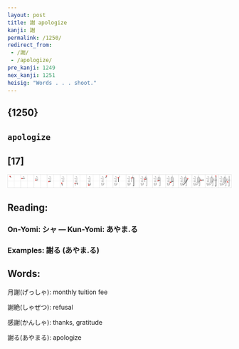 ```yaml
---
layout: post
title: 謝 apologize
kanji: 謝
permalink: /1250/
redirect_from:
 - /謝/
 - /apologize/
pre_kanji: 1249
nex_kanji: 1251
heisig: "Words . . . shoot."
---
```


## {1250}

## `apologize`

## [17]

<div class="stroke"><img src="../images/E8AC9D.png" /></div>

## Reading:

### On-Yomi: シャ &mdash; Kun-Yomi: あやま.る

### Examples: 謝る (あやま.る)

## Words:

月謝(げっしゃ): monthly tuition fee

謝絶(しゃぜつ): refusal

感謝(かんしゃ): thanks, gratitude

謝る(あやまる): apologize
